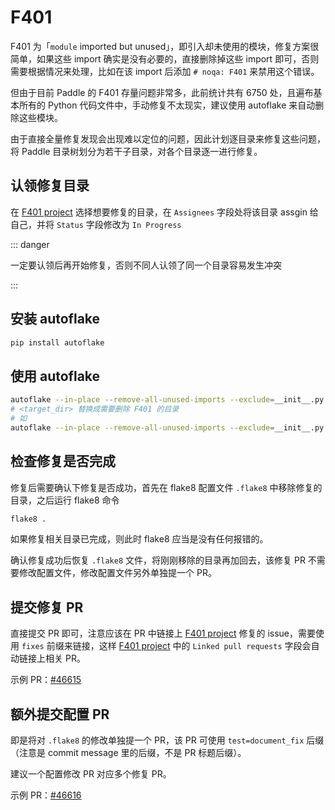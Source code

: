 # F401

F401 为「`module` imported but unused」，即引入却未使用的模块，修复方案很简单，如果这些 import 确实是没有必要的，直接删除掉这些 import 即可，否则需要根据情况来处理，比如在该 import 后添加 `# noqa: F401` 来禁用这个错误。

但由于目前 Paddle 的 F401 存量问题非常多，此前统计共有 6750 处，且遍布基本所有的 Python 代码文件中，手动修复不太现实，建议使用 autoflake 来自动删除这些模块。

由于直接全量修复发现会出现难以定位的问题，因此计划逐目录来修复这些问题，将 Paddle 目录树划分为若干子目录，对各个目录逐一进行修复。

## 认领修复目录

在 [F401 project](https://github.com/orgs/cattidea/projects/4/views/7) 选择想要修复的目录，在 `Assignees` 字段处将该目录 assgin 给自己，并将 `Status` 字段修改为 `In Progress`

::: danger

一定要认领后再开始修复，否则不同人认领了同一个目录容易发生冲突

:::

## 安装 autoflake

```bash
pip install autoflake
```

## 使用 autoflake

```bash
autoflake --in-place --remove-all-unused-imports --exclude=__init__.py --ignore-pass-after-docstring --recursive <target_dir>
# <target_dir> 替换成需要删除 F401 的目录
# 如
autoflake --in-place --remove-all-unused-imports --exclude=__init__.py --ignore-pass-after-docstring --recursive ./python/paddle/fluid/tests/unittests/collective/
```

## 检查修复是否完成

修复后需要确认下修复是否成功，首先在 flake8 配置文件 `.flake8` 中移除修复的目录，之后运行 flake8 命令

```bash
flake8 .
```

如果修复相关目录已完成，则此时 flake8 应当是没有任何报错的。

确认修复成功后恢复 `.flake8` 文件，将刚刚移除的目录再加回去，该修复 PR 不需要修改配置文件，修改配置文件另外单独提一个 PR。

## 提交修复 PR

直接提交 PR 即可，注意应该在 PR 中链接上 [F401 project](https://github.com/orgs/cattidea/projects/4/views/7) 修复的 issue，需要使用 `fixes` 前缀来链接，这样 [F401 project](https://github.com/orgs/cattidea/projects/4/views/7) 中的 `Linked pull requests` 字段会自动链接上相关 PR。

示例 PR：[#46615](https://github.com/PaddlePaddle/Paddle/pull/46615)

## 额外提交配置 PR

即是将对 `.flake8` 的修改单独提一个 PR，该 PR 可使用 `test=document_fix` 后缀（注意是 commit message 里的后缀，不是 PR 标题后缀）。

建议一个配置修改 PR 对应多个修复 PR。

示例 PR：[#46616](https://github.com/PaddlePaddle/Paddle/pull/46616)
